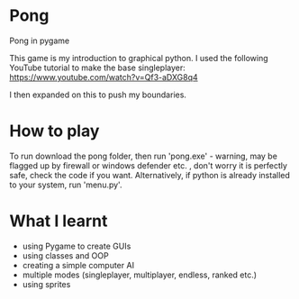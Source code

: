 # Pong
Pong in pygame

This game is my introduction to graphical python. 
I used the following YouTube tutorial to make the base singleplayer:
https://www.youtube.com/watch?v=Qf3-aDXG8q4

I then expanded on this to push my boundaries.

# How to play

To run download the pong folder, then run 'pong.exe' - warning, may be flagged up by firewall or windows defender etc. , don't worry it is perfectly safe, check the code if you want.
Alternatively, if python is already installed to your system, run 'menu.py'.

# What I learnt

- using Pygame to create GUIs
- using classes and OOP
- creating a simple computer AI
- multiple modes (singleplayer, multiplayer, endless, ranked etc.)
- using sprites
